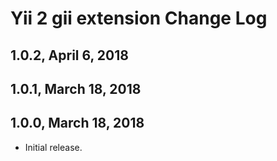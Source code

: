 Yii 2 gii  extension Change Log
================================================

1.0.2, April 6, 2018
------------------------
1.0.1, March 18, 2018
------------------------

1.0.0, March 18, 2018
------------------------

- Initial release.
